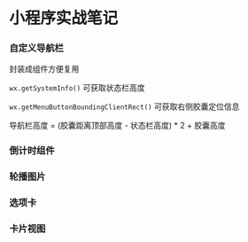 # 小程序实战笔记

### 自定义导航栏

封装成组件方便复用

`wx.getSystemInfo()` 可获取状态栏高度

`wx.getMenuButtonBoundingClientRect()` 可获取右侧胶囊定位信息

导航栏高度 = (胶囊距离顶部高度 - 状态栏高度) * 2 + 胶囊高度

### 倒计时组件

### 轮播图片

### 选项卡

### 卡片视图